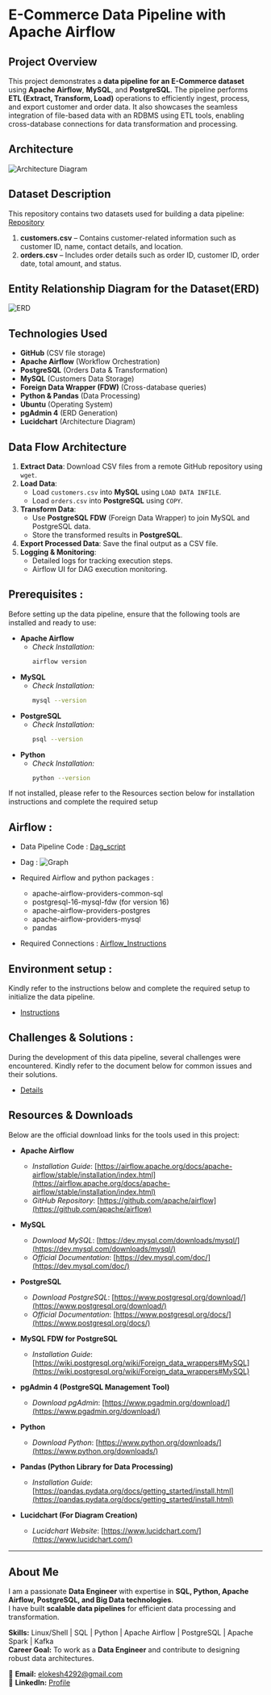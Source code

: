 # E-Commerce Data Pipeline with Apache Airflow

## Project Overview

This project demonstrates a **data pipeline for an E-Commerce dataset** using **Apache Airflow**, **MySQL**, and **PostgreSQL**. The pipeline performs **ETL (Extract, Transform, Load)** operations to efficiently ingest, process, and export customer and order data. It also showcases the seamless integration of file-based data with an RDBMS using ETL tools, enabling cross-database connections for data transformation and processing.  

## Architecture
![Architecture Diagram](Architecture.JPG)

## Dataset Description

This repository contains two datasets used for building a data pipeline: [Repository](Dataset)
1. **customers.csv** – Contains customer-related information such as customer ID, name, contact details, and location.  
2. **orders.csv** – Includes order details such as order ID, customer ID, order date, total amount, and status.
 
## Entity Relationship Diagram for the Dataset(ERD) 
![ERD](ERD.PNG)

## Technologies Used

- **GitHub** (CSV file storage)
- **Apache Airflow** (Workflow Orchestration)
- **PostgreSQL** (Orders Data & Transformation)
- **MySQL** (Customers Data Storage)
- **Foreign Data Wrapper (FDW)** (Cross-database queries)
- **Python & Pandas** (Data Processing)
- **Ubuntu** (Operating System)
- **pgAdmin 4** (ERD Generation)
- **Lucidchart** (Architecture Diagram)
  
## Data Flow Architecture

1. **Extract Data**: Download CSV files from a remote GitHub repository using `wget`.
2. **Load Data**:
   - Load `customers.csv` into **MySQL** using `LOAD DATA INFILE`.
   - Load `orders.csv` into **PostgreSQL** using `COPY`.
3. **Transform Data**:
   - Use **PostgreSQL FDW** (Foreign Data Wrapper) to join MySQL and PostgreSQL data.
   - Store the transformed results in **PostgreSQL**.
4. **Export Processed Data**: Save the final output as a CSV file.
5. **Logging & Monitoring**:
   - Detailed logs for tracking execution steps.
   - Airflow UI for DAG execution monitoring.

## Prerequisites :

Before setting up the data pipeline, ensure that the following tools are installed and ready to use:
- **Apache Airflow**
   - *Check Installation:*  
     ```bash
     airflow version
- **MySQL**
   - *Check Installation:*
     ```bash
     mysql --version
- **PostgreSQL**
   - *Check Installation:*
     ```bash
     psql --version
- **Python**
   - *Check Installation:*  
     ```bash
     python --version
     
If not installed, please refer to the Resources section below for installation instructions and complete the required setup

## Airflow : 

 - Data Pipeline Code : [Dag_script](ecommerce_pipeline.py)
 
 - Dag : ![Graph](Dag_Graph.JPG)

 - Required Airflow and python packages :

    - apache-airflow-providers-common-sql
    - postgresql-16-mysql-fdw (for version 16)
    - apache-airflow-providers-postgres
    - apache-airflow-providers-mysql
    - pandas
      
 - Required Connections : [Airflow_Instructions](Airflow_Connections.docx)

## Environment setup : 

Kindly refer to the instructions below and complete the required setup to initialize the data pipeline.

 - [Instructions](Linux_Environment_Setup.docx)

## Challenges & Solutions :

During the development of this data pipeline, several challenges were encountered. Kindly refer to the document below for common issues and their solutions.

 - [Details](Common_Issues.docx)

## Resources & Downloads

Below are the official download links for the tools used in this project:

- **Apache Airflow**
  - *Installation Guide*: [https://airflow.apache.org/docs/apache-airflow/stable/installation/index.html](https://airflow.apache.org/docs/apache-airflow/stable/installation/index.html)
  - *GitHub Repository*: [https://github.com/apache/airflow](https://github.com/apache/airflow)

- **MySQL**
  - *Download MySQL*: [https://dev.mysql.com/downloads/mysql/](https://dev.mysql.com/downloads/mysql/)
  - *Official Documentation*: [https://dev.mysql.com/doc/](https://dev.mysql.com/doc/)

- **PostgreSQL**
  - *Download PostgreSQL*: [https://www.postgresql.org/download/](https://www.postgresql.org/download/)
  - *Official Documentation*: [https://www.postgresql.org/docs/](https://www.postgresql.org/docs/)

- **MySQL FDW for PostgreSQL**
  - *Installation Guide*: [https://wiki.postgresql.org/wiki/Foreign_data_wrappers#MySQL](https://wiki.postgresql.org/wiki/Foreign_data_wrappers#MySQL)

- **pgAdmin 4 (PostgreSQL Management Tool)**
  - *Download pgAdmin*: [https://www.pgadmin.org/download/](https://www.pgadmin.org/download/)

- **Python**
  - *Download Python*: [https://www.python.org/downloads/](https://www.python.org/downloads/)

- **Pandas (Python Library for Data Processing)**
   - *Installation Guide*: [https://pandas.pydata.org/docs/getting_started/install.html](https://pandas.pydata.org/docs/getting_started/install.html)
     
- **Lucidchart (For Diagram Creation)**
   - *Lucidchart Website*: [https://www.lucidchart.com/](https://www.lucidchart.com/)
---

## About Me  

I am a passionate **Data Engineer** with expertise in **SQL, Python, Apache Airflow, PostgreSQL, and Big Data technologies**.  
I have built **scalable data pipelines** for efficient data processing and transformation.  

**Skills:** Linux/Shell | SQL | Python | Apache Airflow | PostgreSQL | Apache Spark | Kafka  
**Career Goal:** To work as a **Data Engineer** and contribute to designing robust data architectures.  

📧 **Email:** elokesh4292@gmail.com  
🔗 **LinkedIn:** [Profile](https://www.linkedin.com/in/eegapuri-lokeshwar-reddy-281327308)  

